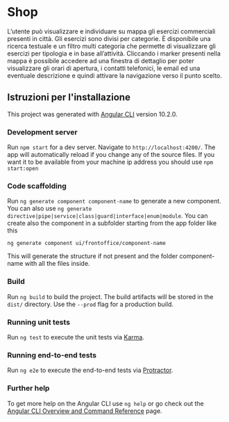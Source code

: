 # Shop
L’utente può visualizzare e individuare su mappa gli esercizi commerciali presenti in città. Gli esercizi sono divisi per categorie. È disponibile una ricerca testuale e un filtro multi categoria che permette di visualizzare gli esercizi per tipologia e in base all’attività. 
Cliccando i marker presenti nella mappa è possibile accedere ad una finestra di dettaglio per poter visualizzare gli orari di apertura, i contatti telefonici, le email ed una eventuale descrizione e quindi attivare la navigazione verso il punto scelto.

## Istruzioni per l'installazione
This project was generated with [Angular CLI](https://github.com/angular/angular-cli) version 10.2.0.

### Development server

Run `npm start` for a dev server. Navigate to `http://localhost:4200/`. The app will automatically reload if you change any of the source files.
If you want it to be available from your machine ip address you should use `npm start:open` 

### Code scaffolding

Run `ng generate component component-name` to generate a new component. You can also use `ng generate directive|pipe|service|class|guard|interface|enum|module`.
You can create also the component in a subfolder starting from the app folder like this
```
ng generate component ui/frontoffice/component-name
```
This will generate the structure if not present and the folder component-name with all the files inside.

### Build

Run `ng build` to build the project. The build artifacts will be stored in the `dist/` directory. Use the `--prod` flag for a production build.

### Running unit tests

Run `ng test` to execute the unit tests via [Karma](https://karma-runner.github.io).

### Running end-to-end tests

Run `ng e2e` to execute the end-to-end tests via [Protractor](http://www.protractortest.org/).

### Further help

To get more help on the Angular CLI use `ng help` or go check out the [Angular CLI Overview and Command Reference](https://angular.io/cli) page.
